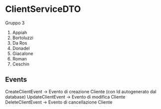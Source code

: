 # ClientServiceDTO


Gruppo 3

1. Appiah
2. Bortoluzzi
3. Da Ros
4. Donadel
5. Giacalone
6. Roman
7. Ceschin

## Events

CreateClientEvent -> Evento di creazione Cliente (con Id autogenerato dal database)
UpdateClientEvent -> Evento di modifica Cliente
DeleteClientEvent -> Evento di cancellazione Cliente
